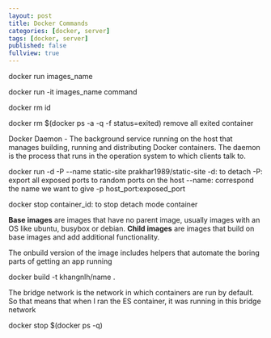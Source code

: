 ```yaml
---
layout: post
title: Docker Commands
categories: [docker, server]
tags: [docker, server]
published: false
fullview: true
---
```


docker run images_name

docker run -it images_name command

docker rm id

docker rm $(docker ps -a -q -f status=exited)  remove all exited container

Docker Daemon - The background service running on the host that manages building, running and distributing Docker containers. The daemon is the process that runs in the operation system to which clients talk to.

docker run -d -P --name static-site prakhar1989/static-site
-d: to detach
-P: export all exposed ports to random ports on the host
--name: correspond the name we want to give
-p host_port:exposed_port

docker stop container_id: to stop detach mode container

**Base images** are images that have no parent image, usually images with an OS like ubuntu, busybox or debian.
**Child images** are images that build on base images and add additional functionality.

The onbuild version of the image includes helpers that automate the boring parts of getting an app running

docker build -t khangnlh/name .

The bridge network is the network in which containers are run by default. So that means that when I ran the ES container, it was running in this bridge network

docker stop $(docker ps -q)

